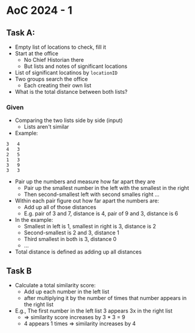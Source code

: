 # AoC 2024 - 1
## Task A:
- Empty list of locations to check, fill it
- Start at the office
    - No Chief Historian there
    - But lists and notes of significant locations
- List of significant locatinos by `locationID`
- Two groups search the office
    - Each creating their own list
- What is the total distance between both lists?

### Given
- Comparing the two lists side by side (input)
    - Lists aren't similar
- Example:
```
3   4
4   3
2   5
1   3 
3   9
3   3
```
- Pair up the numbers and measure how far apart they are
    - Pair up the smallest number in the left with the smallest in the right
    - Then second-smallest left with second smalles right ...
- Within each pair figure out how far apart the numbers are:
    - Add up all of those distances
    - E.g. pair of 3 and 7, distance is 4, pair of 9 and 3, distance is 6
- In the example:
    - Smallest in left is 1, smallest in right is 3, distance is 2
    - Second-smallest is 2 and 3, distance 1
    - Third smallest in both is 3, distance 0
    - ...
- Total distance is defined as adding up all distances

## Task B
- Calculate a total similarity score:
    - Add up each number in the left list
    - after multiplying it by the number of times that number appears in the right list
- E.g., The first number in the left list 3 appears 3x in the right list
    - => similarity score increases by 3 * 3 = 9
    - 4 appears 1 times => similarity increases by 4